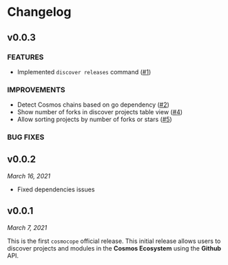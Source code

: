 # Changelog

## v0.0.3

### FEATURES

- Implemented `discover releases` command ([#1])

### IMPROVEMENTS

- Detect Cosmos chains based on go dependency ([#2])
- Show number of forks in discover projects table view ([#4])
- Allow sorting projects by number of forks or stars ([#5])

### BUG FIXES

[#1]: https://github.com/andynog/cosmocope/issues/1
[#2]: https://github.com/andynog/cosmocope/issues/2
[#4]: https://github.com/andynog/cosmocope/issues/4
[#5]: https://github.com/andynog/cosmocope/issues/5

## v0.0.2
*March 16, 2021*

- Fixed dependencies issues

## v0.0.1
*March 7, 2021*

This is the first `cosmocope` official release. This initial release allows users to discover projects and modules in the __Cosmos Ecosystem__ using the __Github__ API.
